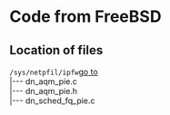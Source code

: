 # Code from FreeBSD

## Location of files
`/sys/netpfil/ipfw`[go to](https://reviews.freebsd.org/source/src/browse/stable/12/sys/netpfil/ipfw/)\
|--- dn_aqm_pie.c \
|--- dn_aqm_pie.h \
|--- dn_sched_fq_pie.c
